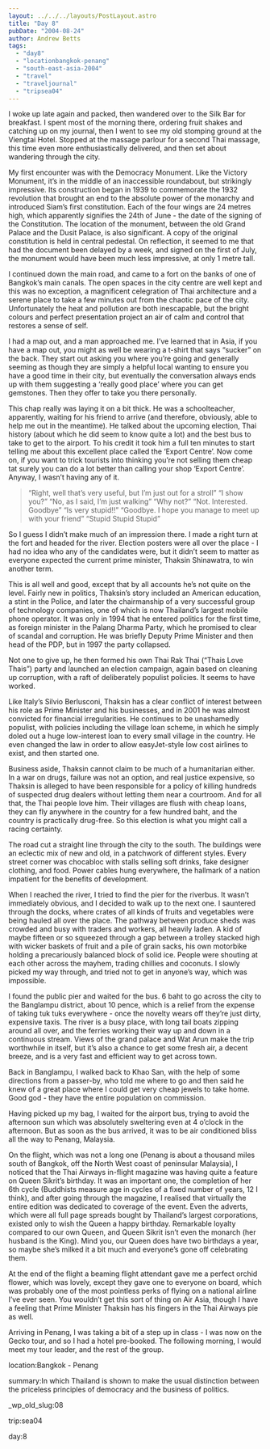 ```yaml
---
layout: ../../../layouts/PostLayout.astro
title: "Day 8"
pubDate: "2004-08-24"
author: Andrew Betts
tags: 
  - "day8"
  - "locationbangkok-penang"
  - "south-east-asia-2004"
  - "travel"
  - "traveljournal"
  - "tripsea04"
---
```


I woke up late again and packed, then wandered over to the Silk Bar for breakfast. I spent most of the morning there, ordering fruit shakes and catching up on my journal, then I went to see my old stomping ground at the Viengtai Hotel. Stopped at the massage parlour for a second Thai massage, this time even more enthusiastically delivered, and then set about wandering through the city.

My first encounter was with the Democracy Monument. Like the Victory Monument, it’s in the middle of an inaccessible roundabout, but strikingly impressive. Its construction began in 1939 to commemorate the 1932 revolution that brought an end to the absolute power of the monarchy and introduced Siam’s first constitution. Each of the four wings are 24 metres high, which apparently signifies the 24th of June - the date of the signing of the Constitution. The location of the monument, between the old Grand Palace and the Dusit Palace, is also significant. A copy of the original constitution is held in central pedestal. On reflection, it seemed to me that had the document been delayed by a week, and signed on the first of July, the monument would have been much less impressive, at only 1 metre tall.

I continued down the main road, and came to a fort on the banks of one of Bangkok’s main canals. The open spaces in the city centre are well kept and this was no exception, a magnificent celegration of Thai architecture and a serene place to take a few minutes out from the chaotic pace of the city. Unfortunately the heat and pollution are both inescapable, but the bright colours and perfect presentation project an air of calm and control that restores a sense of self.

I had a map out, and a man approached me. I’ve learned that in Asia, if you have a map out, you might as well be wearing a t-shirt that says “sucker” on the back. They start out asking you where you’re going and generally seeming as though they are simply a helpful local wanting to ensure you have a good time in their city, but eventually the conversation always ends up with them suggesting a ‘really good place’ where you can get gemstones. Then they offer to take you there personally.

This chap really was laying it on a bit thick. He was a schoolteacher, apparently, waiting for his friend to arrive (and therefore, obviously, able to help me out in the meantime). He talked about the upcoming election, Thai history (about which he did seem to know quite a lot) and the best bus to take to get to the airport. To his credit it took him a full ten minutes to start telling me about this excellent place called the ‘Export Centre’. Now come on, if you want to trick tourists into thinking you’re not selling them cheap tat surely you can do a lot better than calling your shop ‘Export Centre’. Anyway, I wasn’t having any of it.

> “Right, well that’s very useful, but I’m just out for a stroll” “I show you?” “No, as I said, I’m just walking” “Why not?” “Not. Interested. Goodbye” “Is very stupid!!” “Goodbye. I hope you manage to meet up with your friend” “Stupid Stupid Stupid”

So I guess I didn’t make much of an impression there. I made a right turn at the fort and headed for the river. Election posters were all over the place - I had no idea who any of the candidates were, but it didn’t seem to matter as everyone expected the current prime minister, Thaksin Shinawatra, to win another term.

This is all well and good, except that by all accounts he’s not quite on the level. Fairly new in politics, Thaksin’s story included an American education, a stint in the Police, and later the chairmanship of a very successful group of technology companies, one of which is now Thailand’s largest mobile phone operator. It was only in 1994 that he entered politics for the first time, as foreign minister in the Palang Dharma Party, which he promised to clear of scandal and corruption. He was briefly Deputy Prime Minister and then head of the PDP, but in 1997 the party collapsed.

Not one to give up, he then formed his own Thai Rak Thai (“Thais Love Thais”) party and launched an election campaign, again based on cleaning up corruption, with a raft of deliberately populist policies. It seems to have worked.

Like Italy’s Silvio Berlusconi, Thaksin has a clear conflict of interest between his role as Prime Minister and his businesses, and in 2001 he was almost convicted for financial irregularities. He continues to be unashamedly populist, with policies including the village loan scheme, in which he simply doled out a huge low-interest loan to every small village in the country. He even changed the law in order to allow easyJet-style low cost airlines to exist, and then started one.

Business aside, Thaksin cannot claim to be much of a humanitarian either. In a war on drugs, failure was not an option, and real justice expensive, so Thaksin is alleged to have been responsible for a policy of killing hundreds of suspected drug dealers without letting them near a courtroom. And for all that, the Thai people love him. Their villages are flush with cheap loans, they can fly anywhere in the country for a few hundred baht, and the country is practically drug-free. So this election is what you might call a racing certainty.

The road cut a straight line through the city to the south. The buildings were an eclectic mix of new and old, in a patchwork of different styles. Every street corner was chocabloc with stalls selling soft drinks, fake designer clothing, and food. Power cables hung everywhere, the hallmark of a nation impatient for the benefits of development.

When I reached the river, I tried to find the pier for the riverbus. It wasn’t immediately obvious, and I decided to walk up to the next one. I sauntered through the docks, where crates of all kinds of fruits and vegetables were being hauled all over the place. The pathway between produce sheds was crowded and busy with traders and workers, all heavily laden. A kid of maybe fifteen or so squeezed through a gap between a trolley stacked high with wicker baskets of fruit and a pile of grain sacks, his own motorbike holding a precariously balanced block of solid ice. People were shouting at each other across the mayhem, trading chillies and coconuts. I slowly picked my way through, and tried not to get in anyone’s way, which was impossible.

I found the public pier and waited for the bus. 6 baht to go across the city to the Banglampu district, about 10 pence, which is a relief from the expense of taking tuk tuks everywhere - once the novelty wears off they’re just dirty, expensive taxis. The river is a busy place, with long tail boats zipping around all over, and the ferries working their way up and down in a continuous stream. Views of the grand palace and Wat Arun make the trip worthwhile in itself, but it’s also a chance to get some fresh air, a decent breeze, and is a very fast and efficient way to get across town.

Back in Banglampu, I walked back to Khao San, with the help of some directions from a passer-by, who told me where to go and then said he knew of a great place where I could get very cheap jewels to take home. Good god - they have the entire population on commission.

Having picked up my bag, I waited for the airport bus, trying to avoid the afternoon sun which was absolutely sweltering even at 4 o’clock in the afternoon. But as soon as the bus arrived, it was to be air conditioned bliss all the way to Penang, Malaysia.

On the flight, which was not a long one (Penang is about a thousand miles south of Bangkok, off the North West coast of peninsular Malaysia), I noticed that the Thai Airways in-flight magazine was having quite a feature on Queen Sikrit’s birthday. It was an important one, the completion of her 6th cycle (Buddhists measure age in cycles of a fixed number of years, 12 I think), and after going through the magazine, I realised that virtually the entire edition was dedicated to coverage of the event. Even the adverts, which were all full page spreads bought by Thailand’s largest corporations, existed only to wish the Queen a happy birthday. Remarkable loyalty compared to our own Queen, and Queen Sikrit isn’t even the monarch (her husband is the King). Mind you, our Queen does have two birthdays a year, so maybe she’s milked it a bit much and everyone’s gone off celebrating them.

At the end of the flight a beaming flight attendant gave me a perfect orchid flower, which was lovely, except they gave one to everyone on board, which was probably one of the most pointless perks of flying on a national airline I’ve ever seen. You wouldn’t get this sort of thing on Air Asia, though I have a feeling that Prime Minister Thaksin has his fingers in the Thai Airways pie as well.

Arriving in Penang, I was taking a bit of a step up in class - I was now on the Gecko tour, and so I had a hotel pre-booked. The following morning, I would meet my tour leader, and the rest of the group.

location:Bangkok - Penang

summary:In which Thailand is shown to make the usual distinction between the priceless principles of democracy and the business of politics.

\_wp\_old\_slug:08

trip:sea04

day:8
